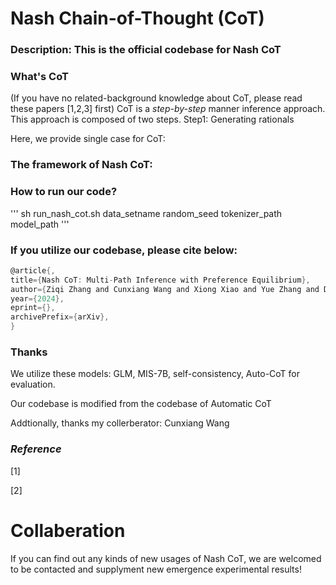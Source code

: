 # Nash Chain-of-Thought (CoT)

### Description: This is the official codebase for Nash CoT

### What's CoT

(If you have no related-background knowledge about CoT, please read these papers [1,2,3] first) CoT is a *step-by-step* manner inference approach. This approach is composed of two steps. Step1: Generating rationals 

Here, we provide single case for CoT:


### The framework of Nash CoT:

### How to run our code?

'''
sh run_nash_cot.sh data_setname random_seed tokenizer_path model_path
'''

### If you utilize our codebase, please cite below:

```c
@article{,
title={Nash CoT: Multi-Path Inference with Preference Equilibrium}, 
author={Ziqi Zhang and Cunxiang Wang and Xiong Xiao and Yue Zhang and Donglin Wang},
year={2024},
eprint={},
archivePrefix={arXiv},
}
```

### Thanks 
We utilize these models: GLM, MIS-7B, self-consistency, Auto-CoT for evaluation.

Our codebase is modified from the codebase of Automatic CoT

Addtionally, thanks my collerberator: Cunxiang Wang

### *Reference*

[1] 

[2]

# Collaberation 

If you can find out any kinds of new usages of Nash CoT, we are welcomed to be contacted and supplyment new emergence experimental results!
